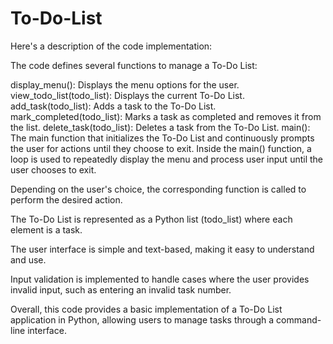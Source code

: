 # To-Do-List
Here's a description of the code implementation:

The code defines several functions to manage a To-Do List:

display_menu(): Displays the menu options for the user.
view_todo_list(todo_list): Displays the current To-Do List.
add_task(todo_list): Adds a task to the To-Do List.
mark_completed(todo_list): Marks a task as completed and removes it from the list.
delete_task(todo_list): Deletes a task from the To-Do List.
main(): The main function that initializes the To-Do List and continuously prompts the user for actions until they choose to exit.
Inside the main() function, a loop is used to repeatedly display the menu and process user input until the user chooses to exit.

Depending on the user's choice, the corresponding function is called to perform the desired action.

The To-Do List is represented as a Python list (todo_list) where each element is a task.

The user interface is simple and text-based, making it easy to understand and use.

Input validation is implemented to handle cases where the user provides invalid input, such as entering an invalid task number.

Overall, this code provides a basic implementation of a To-Do List application in Python, allowing users to manage tasks through a command-line interface.
